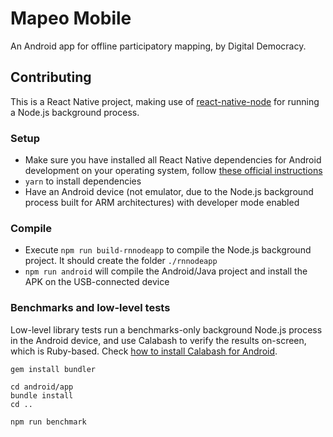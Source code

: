 # Mapeo Mobile

An Android app for offline participatory mapping, by Digital Democracy.

## Contributing

This is a React Native project, making use of [react-native-node](https://github.com/staltz/react-native-node) for running a Node.js background process.

### Setup

- Make sure you have installed all React Native dependencies for Android development on your operating system, follow [these official instructions](http://facebook.github.io/react-native/docs/getting-started.html)
- `yarn` to install dependencies
- Have an Android device (not emulator, due to the Node.js background process built for ARM architectures) with developer mode enabled

### Compile

- Execute `npm run build-rnnodeapp` to compile the Node.js background project. It should create the folder `./rnnodeapp`
- `npm run android` will compile the Android/Java project and install the APK on the USB-connected device

### Benchmarks and low-level tests

Low-level library tests run a benchmarks-only background Node.js process in the Android device, and use Calabash to verify the results on-screen, which is Ruby-based. Check [how to install Calabash for Android](https://github.com/calabash/calabash-android/blob/master/documentation/installation.md).

```
gem install bundler
```

```
cd android/app
bundle install
cd ..
```

```
npm run benchmark
```
